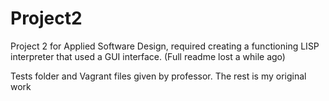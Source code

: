 # Project2

Project 2 for Applied Software Design, required creating a functioning LISP interpreter that used a GUI interface. (Full readme lost a while ago)

Tests folder and Vagrant files given by professor. The rest is my original work
